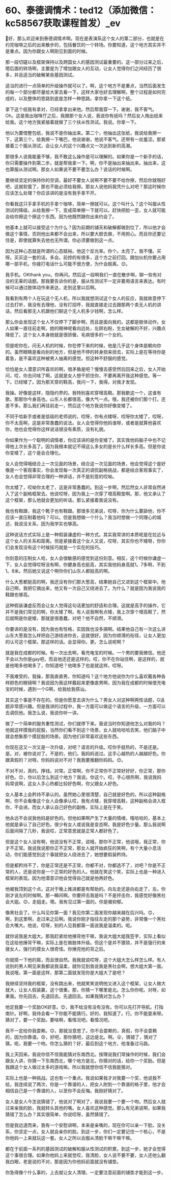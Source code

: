 # 60、泰德调情术：ted12（添加微信：kc58567获取课程首发）_ev

🎼好，那么欢迎来到泰德调情术啊。现在是表演系这个女人的第二部分，也就是在约完咖啡之后的出来散步的，包括餐饮的一个转场。你要知道，这个地方其实并不是重点。因为你跟女人啊刚见到面的时候。

那一段切磋以及框架保持以及跨国女人的基因测试最重要的。这一部分过来之后，嗯后面的转场啊，主要是为了增加跟女人的互动，让女人觉得你们之间经历了很多，并且适当的破解某些基因测试。

适当的进行一点简单的升级操作就可以了。啊，这个地方不是重点，当然后面发生的每一个部分都尽量给大家去看一下，这样大家也好去理解啊，整个过程是如何完成的，以及整体的思路到底是怎样一种思路。拿你拿一下这个纸。

拿下这个纸我有拿对，已经拿拿出来他。然后帮我穿一下。谢谢，我不客气。Oh。这是我出咖啡厅之后，我跟那个女人说，我说你有纸吗？然后女人掏出纸来给我。这个地方我紧接着就做了三个扶从性测试。我说。你拿一下。

他以为要借整包纸，我说不是你抽出来。第二个，他抽出这张纸，我说给我擦一下，这第三个。给我擦一下嘴巴，他说谢谢，他说不客气。还带有一丝羞涩。那紧接着三个服从测试，会让女人的这个兴趣点又一次达到新的高潮。

那很多人说我能量不够，我不敢这么操作是可以理解的。如果你是一个新手的话，你只需要操作到第二步。就是帮我拿一下。啊，你不是抽出来抽出来。抽出来，这也算服从测试啊。那女人如果说不要不要怎么办？说话的时候啊。

要继续坚定的保持你的空调，最好不要女人说啊不要不要不给你擦，然后你就哦好吧，这就软蛋了，那也不能必须给我擦。那女人说他妈我凭什么对吧？那这时候你应该怎么处理？你应该讲的是没有我手拿不开。

你看我这只手拿手机的手拿个咖啡，简单一擦就可以。这个叫什么？这个叫服从性测试的降级。从给我擦一下，变成简单擦一下就可以。赶快把脸一歪，女人就可能会给你擦这个擦这个东西。因为他既然跟你出来约会了。

他基本上就可以接受这个为什么？因为前期的铺天和破解都做到位了，所以他才会做这个事情，否则他出来都不会出来，所以要大胆去做，不用担心。而且你还要记住是，即使就算失去他也无所谓。你必须要做到这一点。

因为这种心态就是所谓的心态赋裕。他这个反光率。你个。太亮了。我不懂。买呀。买买这一套的话，多会。前控的有很多，这个方之前打回。跟加伙机你要占用哪一部手机，你接打电话什么可能不很方便，为什会脱离。😊。

我手机。OKthank you。你再问。然后这一段啊我们一直在散步啊，聊一些有对没的无辜的话题。那我要告诉你的是，服从性测试不一定非要用语言来表达。有时候可以通过肢体动作来表达，走到这里以后啊。

我看到有两个人在玩这个无人机，所以我就想测试这个女人的反应，我就故意停下过去打听，我没有去理他，没有打招呼，我就直接走过去跟那两个卖无人机的讲话，然后看那无人机跟他们聊这个无人机多少钱啊，怎么样。

那么你会发现这个女人不仅停下了脚步啊，而且是面向我的。这都是肢体动作。女人如果一直往前走啊，她的眼神呢看向远处，左顾右盼，生女破解的不好，兴趣点降低了。这个女人本身她就是很骄傲，毛病很多的一个女的。

但是呢你在。问无人机的时候，你在停下来的时候，他是几乎这个身体是朝向你的。虽然眼睛是看向别的地方，但是他不停的转身扭来扭去，实际上是在等待你是着急，是不喜欢这种被男人抽离的感觉。但这种不舒服的感觉。

恰恰是女人潜意识所喜欢的啊，很矛盾是吧？慢慢去感受然后回来之后，女人开始问，哎，你去问啥了啊，这就是女人想干抓住你，不要再离开我这种感觉。等一下。已经矮了。因为那天穿的鞋高，我问一下，我得。对我才发现。

我操。好像是这样，隐隐约界的。我特别喜欢穿增高鞋。那我歇这一个，这谁有歌。那那你今身高也。山东人长都很高，像大气一点。哦，我还被你们那个打。还差不多。那么我们再往前走一，然后这个地方我说你好像变矮了。

不同于哈新手或者是低级的老师说的，哎呀，你有点矮呀，哎呀你太矮了，哎呀，你不太高啊，这是非常愚蠢的说法。女人会觉得你他妈谁呀，或者是就算他喜欢你，他也会觉得你这样说话很没有素质，没有礼貌。

你如果作为一个聪明的调情者，你应该讲的是你变矮了。其实我他妈脑子中也不记得他上次长多高了。因为我根本就记不得这么多女的是长什么样长多高。但是你说你变矮了，这个是会合理化。

女人会觉得哦结合上一次见面的场景，结合这一次见面的场景，他会觉得这个是好像是一个客观事实，你会发现每一次真正的调侃副格挑战，都是结合客观事实了，女人也会觉得非常合理的一种讲话，并不是刻意的哎呦。

你太矮了，哎呦你太老了，这是非常愚蠢的。到这一步啊，然后然女人非常自然进入了这个副格框架去。他说哎呀，因为我上一次穿了增高鞋垫啊。那，他又承认了这个框架，那么他就会更加的听话。那么紧接着我说没有。

我也有鞋跟，我这个靴子也有鞋跟。那很多兄弟说，哎呀，你为什么要舔他，你不应该一直压制着他吗？可以。但是我想做一个什么？我当时想做一个同理心的城述，我说没关系，因为我学实也够高。

这种说话方式实际上是一种假装谦虚的一种方式。其实我常讲的本质呢是在拉近与这个女人的关系和距离。但是紧接着这个女人又说，哎呀，其实你也不矮呀，你你们会发现没有这个时候技巧就是一个实在的技巧。

你刻意的压制女人哈，女人会很敏感的感觉到这份刻意。相反，这个时候你谦虚一下，女人会觉得哎呀没有啊，你健身高也挺高，其实我他妈身高就1。7多啊，不到1。8米。然后她又说这个啊你你们山东人都挺高的啊。

什么大葱都挺高的啊，我还没有你们那大葱高，结果她自己又进到这个框架中。他自己啊，我把它摘出来，他又有一次自己又绕进去了。为什么？就是因为我说我的鞋跟也够高。

这种假装谦虚反而会让女人觉得这句话更加的舒适和合理。这就是高手的操作，它并不是我们常见的啊，你太矮了啊。有人说我啊有点矮，我上次穿个增高鞋了，然后就啊是你是矮，那就是很愚蠢，对吧？他不自然，不顺滑。

你要讲的是没有，因为我也有性格，实因我也没多搞啊。结果他自己有一次这么讲山东大葱我怎么样把自己游绕进你去，这就很好。因为你顺滑的衔径，让女人更加的认可这个框架。那这样的话。会显得你。更。怎么说呢啊？

就是我在成都的时候。有一次出去啊，看充电宝的时候。一个男的要我微信。他还不会以为你是gay吧，而且他还还是这样的。哎，你不在你站住啊，是这样的，就是他喝多他喝多了，你知道吧？他喝多了也是就这样。哎呀。

不我难受的，我操，那我直直男，你知道吗？这个地方他说你为什么喜欢戴各种各样颜色的眼镜啊？我说因为我这样戴起来更像直男啊，因为我在成都的时候借充电宝的时候，遇到一个G啊，给我给我搭讪。

其实这个事是不存在的。但是你愿意去讲为什么？男女人对这种啊两性话题，G话题非常感兴趣。但是我讲的过程中，我一方面可以做这个语言的升级，一方面可以去调侃他。我怎么说，我说你听一讲。

做了一个简单的服务重性测试，你们就停下来。我说当时你知道他怎么对我的吗？他就这样摸我的屁股，当然你们看不到这个场景，女人就哈哈哈去笑，他们脑子中就会想象那个摸屁股的场景。因为他们非常喜欢这些东西。

你现在这又一次又是一次升级，对吧？语言的升级。哎你手挺热的，不是还是。是。对，被你说对了。不是的，他们。我妈妈说过。这手心越热的人越越好色。你跟真假的？对呀。你妈妈说对不对？我我要推翻你妈妈。😊。

不对不对，真的。挣钱。对常。正常啊，你不正常你不正常好好好，你正常，那你好色。😊，你以后怎么到这个地方？我说。你这个。哎，手心很热啊，我说我妈妈常说啊，这女人手心热都比较好色啊，你父跟女人好色。

女人基本上会矜持不承认的。虽然她心里很清楚，自己就是好色的。所以这种副格啊，你不会看像这个女人会像承认哎，我有点矮，我穿增高鞋，这种副格会进入框你，不会进。而女人承认自己好色的副格，实际上是在于笑。

他永远不会说我他妈是好色的。但他如果啊产生了大量的情绪，嘻哈哈的，基本上他就是承认了自己好色。很少有女人或说我是变态啊，我是好色少量。那么我说啊后面间隔了几秒，我说哎，正常意思就是正常人都好色了。

但是这个女人没有啊，他说没有不正常，说哦，那你不正常，他说哦，我正常，你才不正常。我说我说那你正不正常，那女人就开始疯狂的笑啊，有个大量小息活动，你们能感觉到这个事就把女人绕进去了，她想要假装矜持。

但是都矜持不了，你是正常还是不正常，你都不对，你都选不了，对吧？你是不正常的人，还是说你是一个正常的好色的人。他就在笑这个笑，实际上也是一种进入框架的表现。因为他潜意识他会觉得自己就是他再好色。

他被我顶到这个点。这对于晚上推进都是有帮助的。向左走还是向右走了，左。你刚才说左的时候啊。那一瞬间啊。你要抨击我是吗？不是抨击你，我感觉好像黑社会大姐。😊，走姐走。嗯。我有见过第一面的。你是被抑郁。

像黑社会了。什么叫见你第一面？我见你第二面发现你越来越在后兴吗。😊，啊，到这里啊，走过来之后啊。我说你刚才指往左走的那个姿势，非常像一个黑社会大嘴大。他说，哎呀，别的人见我都第一面说我是温柔的。呃。

就你说我是大姐大。那我赶紧给他捶背他干嘛，我说大姐大姐我签字，实际上看似在这给他捶背干嘛，实际上是在做肢体升级。但这个是并不猥琐，并不是强行的来搂女人，强行的摸女人很奇怪。你捶完他的背之后。

你就搭一下他的肩，而且很自然。我我就说哎呀，这个大姐大怎么样怎么样。有人说别的男人啊见来我都说我温柔，就你见到我说我是黑社会啊，想大姐大第一面。我说哦，第一面是这样，那第二面就发现你是大姐大了是吧？

我继续坚持我的框架，没有跳出来，他就笑笑说明他又进入这个框架，让女人做大就大，让女人假装赢，这个很重。那，你猜一下哪里是北。怎么你你呢。对呀，如果我。你先回去，先退回去。先退回去。如果我猜对怎么办？

他定我要一个奖励OK好意。😊，我不给没有没有没有。你可以先打开导航。打指南针。好啊，我待会看一下你能不能猜行。好的，我知道了。行。你不能耍来呀。猜对了，要一个奖励。要啥啊，看情况吧。看情况吧。

我不一定给你我耍赖。😊，那就没意思了。你不会耍赖的，真假，你不会耍赖的，因为你靠谱。😡，好吧，那你猜吧，这边是北。啊。😮，猜错了，猜对了猜。呃，我要一个吻。你怎么猜的？好，最后到这个地方，他准备过马路。

我上天回来。我说你信不信我能猜对东南西北。按理说我们常操作的时候，我们会跟女人讲，你猜一下东南西北，哪个地方是北，你猜对的话，给你一个奖励。但是我跟这个女人做过太多的游戏嘛。所以我就想你信不信我能猜对。

实际上也是一种挑战。这也有一个重点。我说如果我才对我要一个奖，他说我不给。我连续说了两次，你是一个靠谱的人，把女人附到一个靠谱的格子里，他才会相信自己是一个靠谱的人，以至你不会反悔。我刚好猜对了。

女人是女人今怎说猜错了，他说对了啊对了，我说我要一个要一个吻。然后女人就过来亲我的脸，我就转头其他的嘴。女人喜欢这种感觉。那么有兄弟说啊，如果我猜错了怎么办？其实很简单，你说哎呀，虽然猜错了。

但是我远道而来，我有一个安慰讲啊，本来是亲嘴的，现在你可以亲一下脸。没关系，你坚定一点，女人就会亲你的脸。到这一步，你们一定要记住一个核心，不是你他妈一上来就玩这一套。女人之所以会服从清脸干嘛干嘛干嘛。

都在于前面一系列的基因测试的破解和服从性测试的积累。到这一步，她才会觉得这个事很合理。如果你他妈上来就觉哎，我清脸，女人说不要不要，女人还他么翻我白眼，老是说的不对，那是因为你他妈前面就没有铺垫。

你急得像个什么事的，上去就让女人清理。一定要注意前面的铺垫才能到这一步。